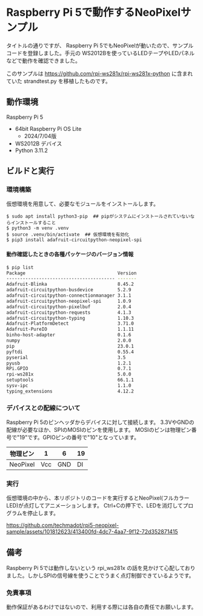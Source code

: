 # Raspberry Pi 5で動作するNeoPixelサンプル

タイトルの通りですが、 Raspberry Pi 5でもNeoPixelが動いたので、サンプルコードを登録しました。手元の WS2012Bを使っているLEDテープやLEDパネルなどで動作を確認できました。

このサンプルは https://github.com/rpi-ws281x/rpi-ws281x-python に含まれていた strandtest.py を移植したものです。


## 動作環境

Raspberry Pi 5
- 64bit Raspberry Pi OS Lite
    - 2024/7/04版
- WS2012B デバイス
- Python 3.11.2

## ビルドと実行

### 環境構築


仮想環境を用意して、必要なモジュールをインストールします。

```
$ sudo apt install python3-pip  ## pipがシステムにインストールされていないならインストールすること
$ python3 -m venv .venv
$ source .venv/bin/activate  ## 仮想環境を有効化
$ pip3 install adafruit-circuitpython-neopixel-spi
```

#### 動作確認したときの各種パッケージのバージョン情報

```bash
$ pip list
Package                                  Version
---------------------------------------- -------
Adafruit-Blinka                          8.45.2
adafruit-circuitpython-busdevice         5.2.9
adafruit-circuitpython-connectionmanager 3.1.1
adafruit-circuitpython-neopixel-spi      1.0.9
adafruit-circuitpython-pixelbuf          2.0.4
adafruit-circuitpython-requests          4.1.3
adafruit-circuitpython-typing            1.10.3
Adafruit-PlatformDetect                  3.71.0
Adafruit-PureIO                          1.1.11
binho-host-adapter                       0.1.6
numpy                                    2.0.0
pip                                      23.0.1
pyftdi                                   0.55.4
pyserial                                 3.5
pyusb                                    1.2.1
RPi.GPIO                                 0.7.1
rpi-ws281x                               5.0.0
setuptools                               66.1.1
sysv-ipc                                 1.1.0
typing_extensions                        4.12.2
```


### デバイスとの配線について

Raspberry Pi 5のピンヘッダからデバイスに対して接続します。
3.3VやGNDの配線が必要なほか、SPIのMOSIのピンを使用します。
MOSIのピンは物理ピン番号で"19"です。GPIOピンの番号で"10"となっています。

|物理ピン    | 1   | 6   | 19 |
|-----------|-----|-----|----|
|NeoPixel   | Vcc | GND | DI |


### 実行

仮想環境の中から、本リポジトリのコードを実行するとNeoPixel(フルカラーLED)が点灯してアニメーションします。
Ctrl+Cの押下で、LEDを消灯してプログラムを停止します。

https://github.com/techmadot/rpi5-neopixel-sample/assets/101812623/413400fd-4dc7-4aa7-9f12-72d352871415

## 備考

Raspberry Pi 5では動作しないという rpi_ws281x の話を見かけて心配しておりました。しかしSPIの信号線を使うことでうまく点灯制御できているようです。


### 免責事項

動作保証があるわけではないので、利用する際には各自の責任でお願いします。


